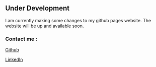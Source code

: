 ## Under Development

I am currently making some changes to my github pages website. 
The website will be up and available soon.


### Contact me :


[Github](https://github.com/sajManzoor)

[LinkedIn](https://www.linkedin.com/in/sajid-manzoor-b2b916115/)

